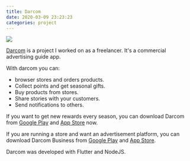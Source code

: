 ```yaml
---
title: Darcom
date: 2020-03-09 23:23:23
categories: project
---
```


![](https://cdn.jsdelivr.net/gh/abozanona/abozanona.me@1.0.7/images/projects/darcom/darcom-home.png)

[Darcom](https://darcom.ps/) is a project I worked on as a freelancer. It's a commercial advertising guide app. <!--more-->

With darcom you can:

 - browser stores and orders products.
 - Collect points and get seasonal gifts.
 - Buy products from stores.
 - Share stories with your customers.
 - Send notifications to others.

If you want to get new rewards every season, you can download Darcom from [Google Play](https://play.google.com/store/apps/details?id=com.darcom.darcom) and [App Store](https://apps.apple.com/us/app/darcom/id1537964524) now.

If you are running a store and want an advertisement platform, you can download Darcom Business from [Google Play](https://play.google.com/store/apps/details?id=com.darcom.business) and [App Store](https://apps.apple.com/us/app/darcom-business/id1540459395).

Darcom was developed with Flutter and NodeJS.